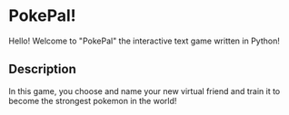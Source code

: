 # PokePal!

Hello! Welcome to "PokePal" the interactive text game written in Python!

## Description 

In this game, you choose and name your new virtual friend and train it to become the strongest pokemon in the world!